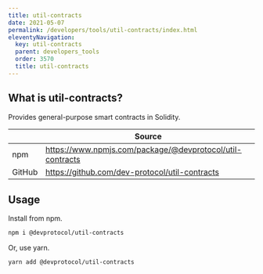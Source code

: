 ```yaml
---
title: util-contracts
date: 2021-05-07
permalink: /developers/tools/util-contracts/index.html
eleventyNavigation:
  key: util-contracts
  parent: developers_tools
  order: 3570
  title: util-contracts
---
```


## What is util-contracts?

Provides general-purpose smart contracts in Solidity.

|        | Source                                                    |
| ------ | --------------------------------------------------------- |
| npm    | https://www.npmjs.com/package/@devprotocol/util-contracts |
| GitHub | https://github.com/dev-protocol/util-contracts            |

## Usage

Install from npm.

```bash
npm i @devprotocol/util-contracts
```

Or, use yarn.

```bash
yarn add @devprotocol/util-contracts
```
